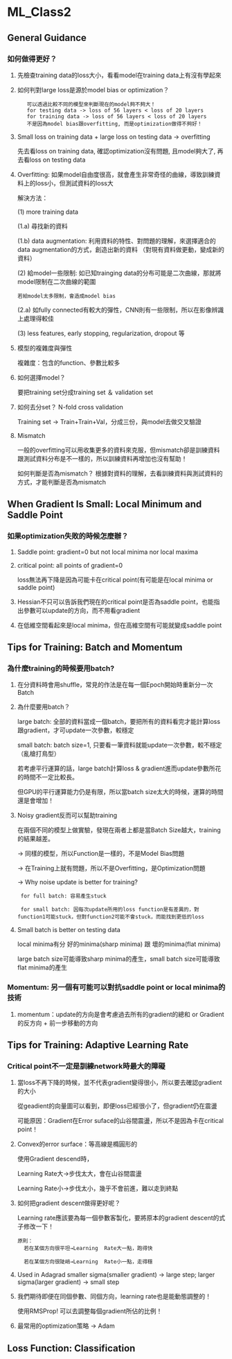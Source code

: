 # ML_Class2
## General Guidance
### 如何做得更好？
 1. 先檢查training data的loss大小，看看model在training data上有沒有學起來
 2. 如何判對large loss是源於model bias or optimization？

           可以透過比較不同的模型來判斷現在的model夠不夠大！
           for testing data -> loss of 56 layers < loss of 20 layers
           for training data -> loss of 56 layers < loss of 20 layers 
           不是因為model bias跟overfitting, 而是optimization做得不夠好！
           
  3. Small loss on training data + large loss on testing data -> overfitting
 
     先去看loss on training data, 確認optimization沒有問題, 且model夠大了, 再去看loss on testing data
  4. Overfitting: 如果model自由度很高，就會產生非常奇怪的曲線，導致訓練資料上的loss小，但測試資料的loss大

     解決方法：
     
     (1) more training data
     
     (1.a) 尋找新的資料
     
     (1.b) data augmentation: 利用資料的特性、對問題的理解，來選擇適合的data augmentation的方式，創造出新的資料 （對現有資料做更動，變成新的資料）
     
     (2) 給model一些限制: 如已知trainging data的分布可能是二次曲線，那就將model限制在二次曲線的範圍
     
         若給model太多限制，會造成model bias
     
     (2.a) 如fully connected有較大的彈性，CNN則有一些限制，所以在影像辨識上處理得較佳
     
     (3) less features, early stopping, regularization, dropout 等
  
  5. 模型的複雜度與彈性
     
     複雜度：包含的function、參數比較多
     
  6. 如何選擇model？
     
     要把training set分成training set ＆ validation set
     
  7. 如何去分set？ N-fold cross validation
  
     Training set -> Train+Train+Val，分成三份，與model去做交叉驗證
    
  8. Mismatch
  
     一般的overfitting可以用收集更多的資料來克服，但mismatch卻是訓練資料跟測試資料分布是不一樣的，所以訓練資料再增加也沒有幫助！ 
     
     如何判斷是否為mismatch？ 根據對資料的理解，去看訓練資料與測試資料的方式，才能判斷是否為mismatch

## When Gradient Is Small: Local Minimum and Saddle Point
### 如果optimization失敗的時候怎麼辦？
 1. Saddle point: gradient=0 but not local minima nor local maxima
 2. critical point: all points of gradient=0
    
    loss無法再下降是因為可能卡在critical point(有可能是在local minima or saddle point)
 3. Hessian不只可以告訴我們現在的critical point是否為saddle point，也能指出參數可以update的方向，而不用看gradient
 4. 在低維空間看起來是local minima，但在高維空間有可能就變成saddle point

## Tips for Training: Batch and Momentum
### 為什麼training的時候要用batch?
 1. 在分資料時會用shuffle，常見的作法是在每一個Epoch開始時重新分一次Batch
 2. 為什麼要用batch？
    
    large batch: 全部的資料當成一個batch，要把所有的資料看完才能計算loss跟gradient，才可update一次參數，較穩定
    
    small batch: batch size=1, 只要看一筆資料就能update一次參數，較不穩定（亂槍打鳥型）
    
    若考慮平行運算的話，large batch計算loss & gradient進而update參數所花的時間不一定比較長。
    
    但GPU的平行運算能力仍是有限，所以當batch size太大的時候，運算的時間還是會增加！
 3. Noisy gradient反而可以幫助training
 
    在兩個不同的模型上做實驗，發現在兩者上都是當Batch Size越大，training的結果越差。
    
    -> 同樣的模型，所以Function是一樣的，不是Model Bias問題
    
    -> 在Training上就有問題，所以不是Overfitting，是Optimization問題
    
    -> Why noise update is better for training?
       
         for full batch: 容易產生stuck
       
         for small batch: 因每次update所用的loss function是有差異的，對function1可能stuck，但對function2可能不會stuck，而能找到更低的loss

 4. Small batch is better on testing data
    
    local minima有分 好的minima(sharp minima) 跟 壞的minima(flat minima)
    
    large batch size可能導致sharp minima的產生，small batch size可能導致flat minima的產生
   
### Momentum: 另一個有可能可以對抗saddle point or local minima的技術
1. momentum：update的方向是會考慮過去所有的gradient的總和 or Gradient的反方向 + 前一步移動的方向

## Tips for Training: Adaptive Learning Rate
### Critical point不一定是訓練network時最大的障礙
1. 當loss不再下降的時候，並不代表gradient變得很小，所以要去確認gradient的大小

   從geadient的向量圖可以看到，即便loss已經很小了，但gradient仍在震盪
   
   可能原因：Gradient在Error suface的山谷間震盪，所以不是因為卡在critical point！

2. Convex的error surface：等高線是橢圓形的
   
   使用Gradient descend時，
		 
   Learning  Rate大->步伐太大，會在山谷間震盪
		 
   Learning  Rate小->步伐太小，幾乎不會前進，難以走到終點

3. 如何把gradient descent做得更好呢？

   Learning rate應該要為每一個參數客製化，要將原本的gradient descent的式子修改一下！
   
       原則：
         若在某個方向很平坦→Learning  Rate大一點，跑得快
         
         若在某個方向很陡峭→Learning  Rate小一點，走得穩
         
4. Used in Adagrad
   smaller sigma(smaller gradient) -> large step; larger sigma(larger gradient) -> small step
5. 我們期待即便在同個參數、同個方向，learning rate也是能動態調整的！
   
   使用RMSProp! 可以去調整每個gradient所佔的比例！
6. 最常用的optimization策略 -> Adam

## Loss Function: Classification
   
   


    
    

     
     
